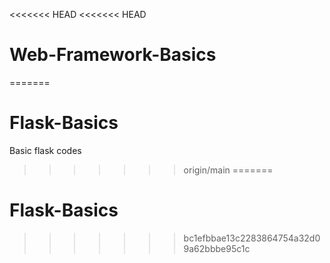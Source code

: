 <<<<<<< HEAD
<<<<<<< HEAD
# Web-Framework-Basics
=======
# Flask-Basics
Basic flask codes 
>>>>>>> origin/main
=======
# Flask-Basics
>>>>>>> bc1efbbae13c2283864754a32d09a62bbbe95c1c
